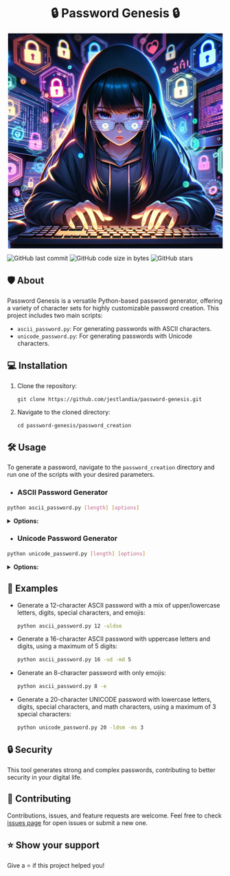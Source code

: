  <h1 align='center'>🔒 Password Genesis 🔒</h1>

<p align="center">
  <img src="password-genesis.png" alt="password-genesis.png" width="500" style="display: block; margin: 0 auto;">
</p>

![GitHub last commit](https://img.shields.io/github/last-commit/jestlandia/password-genesis)
![GitHub code size in bytes](https://img.shields.io/github/languages/code-size/jestlandia/password-genesis)
![GitHub stars](https://img.shields.io/github/stars/jestlandia/password-genesis?style=social)

## 🛡️ About

Password Genesis is a versatile Python-based password generator, offering a variety of character sets for highly customizable password creation. This project includes two main scripts:
- `ascii_password.py`: For generating passwords with ASCII characters.
- `unicode_password.py`: For generating passwords with Unicode characters.

## 💻 Installation

1. Clone the repository:
   ```
   git clone https://github.com/jestlandia/password-genesis.git
   ```
2. Navigate to the cloned directory:
   ```
   cd password-genesis/password_creation
   ```

## 🛠️ Usage

To generate a password, navigate to the `password_creation` directory and run one of the scripts with your desired parameters.

- ### ASCII Password Generator

```bash
python ascii_password.py [length] [options]
```
<details>
  <summary><b>Options:</b></summary>
 
| Option | Description |
| ------ | ----------- |
| `-u, --uppercase` | Include uppercase letters. |
| `-l, --lowercase` | Include lowercase letters. |
| `-d, --digits` | Include digits. |
| `-s, --special` | Include special characters. |
| `-e, --emojis` | Include emojis. |
| `-mu, --max_uppercase [int]` | Maximum number of uppercase characters. |
| `-ml, --max_lowercase [int]` | Maximum number of lowercase characters. |
| `-md, --max_digits [int]` | Maximum number of digits. |
| `-ms, --max_special [int]` | Maximum number of special characters. |
| `-me, --max_emojis [int]` | Maximum number of emojis. |

</details> 

- ### Unicode Password Generator

```bash
python unicode_password.py [length] [options]
```
<details>
  <summary><b>Options:</b></summary>
 
| Option | Description |
| ------ | ----------- |
| `-u, --uppercase` | Include uppercase letters. |
| `-l, --lowercase` | Include lowercase letters. |
| `-d, --digits` | Include digits. |
| `-s, --special` | Include special characters. |
| `-m, --math` | Include special characters. |
| `-e, --emojis` | Include emojis. |
| `-mu, --max_uppercase [int]` | Maximum number of uppercase characters. |
| `-ml, --max_lowercase [int]` | Maximum number of lowercase characters. |
| `-md, --max_digits [int]` | Maximum number of digits. |
| `-ms, --max_special [int]` | Maximum number of special characters. |
| `-mm, --max_math [int]` | Maximum number of special characters. |
| `-me, --max_emojis [int]` | Maximum number of emojis. |

</details> 

## 🌟 Examples

- Generate a 12-character ASCII password with a mix of upper/lowercase letters, digits, special characters, and emojis:
  ```bash
  python ascii_password.py 12 -uldse
  ```
- Generate a 16-character ASCII password with uppercase letters and digits, using a maximum of 5 digits:
  ```bash
  python ascii_password.py 16 -ud -md 5
  ```
- Generate an 8-character password with only emojis:
  ```bash
  python ascii_password.py 8 -e
  ```
- Generate a 20-character UNICODE password with lowercase letters, digits, special characters, and math characters, using a maximum of 3 special characters:
  ```bash
  python unicode_password.py 20 -ldsm -ms 3
  ```

## 🔒 Security

This tool generates strong and complex passwords, contributing to better security in your digital life. 

## 🤝 Contributing

Contributions, issues, and feature requests are welcome. Feel free to check [issues page](https://github.com/jestlandia/password-genesis/issues) for open issues or submit a new one.

## ⭐ Show your support

Give a ⭐️ if this project helped you!
